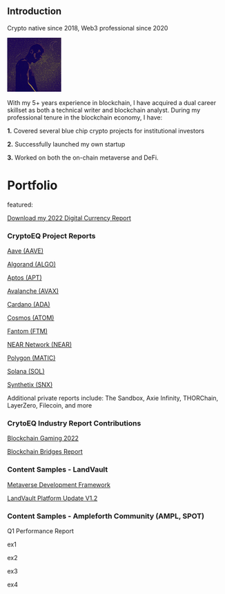 ## Introduction

Crypto native since 2018, Web3 professional since 2020


![profile_picture](profile-pic.png)


With my 5+ years experience in blockchain, I have acquired a dual career skillset as both a technical writer and blockchain analyst. 
During my professional tenure in the blockchain economy, I have:

**1.** Covered several blue chip crypto projects for institutional investors

**2.** Successfully launched my own startup

**3.** Worked on both the on-chain metaverse and DeFi.


# Portfolio

featured:

[Download my 2022 Digital Currency Report](currency-report-2022.pdf)

### CryptoEQ Project Reports

[Aave (AAVE)](https://www.cryptoeq.io/corereports/aave-abridged)

[Algorand (ALGO)](https://www.cryptoeq.io/corereports/algorand-abridged)

[Aptos (APT)](https://www.cryptoeq.io/corereports/aptos-abridged)

[Avalanche (AVAX)](https://www.cryptoeq.io/corereports/avalanche-abridged)

[Cardano (ADA)](https://www.cryptoeq.io/corereports/cardano-abridged)

[Cosmos (ATOM)](https://www.cryptoeq.io/corereports/cosmos-abridged)

[Fantom (FTM)](https://www.cryptoeq.io/corereports/fantom-abridged)

[NEAR Network (NEAR)](https://www.cryptoeq.io/corereports/near-protocol-abridged)

[Polygon (MATIC)](https://www.cryptoeq.io/corereports/polygon-abridged)

[Solana (SOL)](https://www.cryptoeq.io/corereports/solana-abridged)

[Synthetix (SNX)](https://www.cryptoeq.io/corereports/synthetix-abridged)

Additional private reports include: The Sandbox, Axie Infinity, THORChain, LayerZero, Filecoin, and more


### CrytoEQ Industry Report Contributions

[Blockchain Gaming 2022](https://www.cryptoeq.io/research/blockchain-gaming-2022)

[Blockchain Bridges Report](https://www.cryptoeq.io/research/bridge-report)




### Content Samples - LandVault

[Metaverse Development Framework](https://landvault.io/blog/build-accelerate-scale)

[LandVault Platform Update V1.2](https://landvault.io/blog/landvault-platform-nov-update)



### Content Samples - Ampleforth Community (AMPL, SPOT)

Q1 Performance Report

ex1

ex2

ex3

ex4

